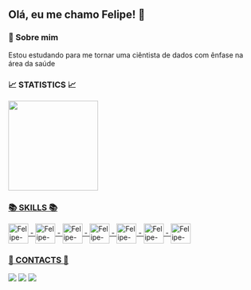 ## Olá, eu me chamo Felipe! 👋

### 🚀 Sobre mim
Estou estudando para me tornar uma ciêntista de dados com ênfase na área da saúde 



 <h3><b>📈 STATISTICS 📈</b></h3>
  
  <div>
  <a href="https://github.com/luisfelipe03">
  <img height="180em" src="https://github-readme-stats.vercel.app/api?username=luisfelipe03&show_icons=true&theme=dark&include_all_commits=true&count_private=true"/>

  
</div>
  
  
  <div>

 <h3><b>📚 SKILLS 📚</b></h3>

  <img align="center" alt="Felipe-java" height="40" width="40" src="https://cdn.jsdelivr.net/gh/devicons/devicon/icons/python/python-original.svg"> -
  <img align="center" alt="Felipe-java" height="40" width="40" src="https://cdn.jsdelivr.net/gh/devicons/devicon/icons/numpy/numpy-original.svg" /> -
  <img align="center" alt="Felipe-java" height="40" width="40" src="https://cdn.jsdelivr.net/gh/devicons/devicon/icons/pandas/pandas-original.svg" /> -
  <img align="center" alt="Felipe-java" height="40" width="40" src="https://cdn.jsdelivr.net/gh/devicons/devicon/icons/r/r-original.svg" /> -
  <img align="center" alt="Felipe-java" height="40" width="40" src="https://cdn.jsdelivr.net/gh/devicons/devicon/icons/postgresql/postgresql-original.svg"> - 
  <img align="center" alt="Felipe-java" height="40" width="40" src="https://cdn.jsdelivr.net/gh/devicons/devicon/icons/docker/docker-original.svg" /> -
  <img align="center" alt="Felipe-java" height="40" width="40" src="https://cdn.jsdelivr.net/gh/devicons/devicon/icons/arduino/arduino-original.svg"> 
  
  

</div>
  
	

  <h3><b>📲 CONTACTS 📲</b></h3>
  <a href="https://www.linkedin.com/in/luis-felipe-contrate/" target="_blank"><img src="https://img.icons8.com/color/48/000000/linkedin.png"/></a>
  <a href = "mailto: llipeandrade34@gmail.com"><img src="https://img.icons8.com/fluency/48/000000/email-open.png"/></a>
  <a href="https://www.instagram.com/luis_felipe36/" target="_blank"><img src="https://img.icons8.com/fluency/48/000000/instagram-new.png"/></a>


  
